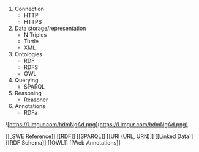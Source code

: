 1. Connection
	- HTTP
	- HTTPS
2. Data storage/representation
	- N Triples
	- Turtle
	- XML
3. Ontologies
	- RDF
	- RDFS
	- OWL
4. Querying
	- SPARQL
5. Reasoning
	- Reasoner
6. Annotations
	- RDFa

![https://i.imgur.com/hdmNgAd.png](https://i.imgur.com/hdmNgAd.png)

[[_SWE Reference]]
[[RDF]]
[[SPARQL]]
[[URI (URL, URN)]]
[[Linked Data]]
[[RDF Schema]]
[[OWL]]
[[Web Annotations]]
